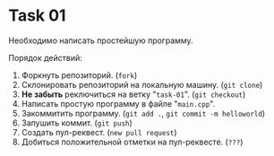 # Task 01
Необходимо написать простейшую программу.

Порядок действий:
1) Форкнуть репозиторий. (`fork`)
2) Склонировать репозиторий на локальную машину. (`git clone`)
3) **Не забыть** реключиться на ветку  "`task-01`". (`git checkout`)
4) Написать простую программу в файле "`main.cpp`".
5) Закоммитить программу. (`git add .`, `git commit -m helloworld`)
6) Запушить коммит. (`git push`)
7) Создать пул-реквест. (`new pull request`)
8) Добиться положительной отметки на пул-реквесте. (`???`)
